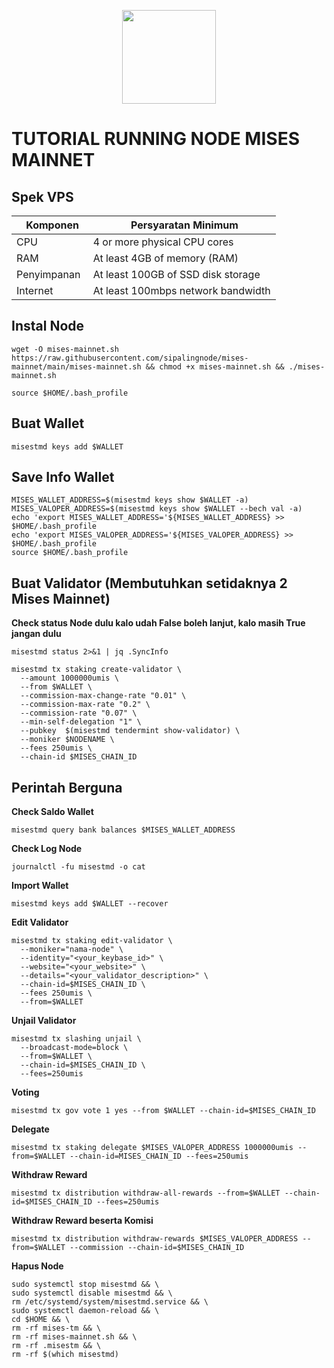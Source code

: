<p style="font-size:14px" align="right">
</p>


<p align="center">
  <img height="150" height="auto" src="https://user-images.githubusercontent.com/38981255/204093973-e07f75af-b7e1-4871-83b7-4fd2ad4cdff6.png">
</p>

# TUTORIAL RUNNING NODE MISES MAINNET

## Spek VPS
|  Komponen |  Persyaratan Minimum |
| ------------ | ------------ |
| CPU  | 4 or more physical CPU cores  |
| RAM | At least 4GB of memory (RAM) |
| Penyimpanan  | At least 100GB of SSD disk storage |
| Internet | At least 100mbps network bandwidth |
## Instal Node
```
wget -O mises-mainnet.sh https://raw.githubusercontent.com/sipalingnode/mises-mainnet/main/mises-mainnet.sh && chmod +x mises-mainnet.sh && ./mises-mainnet.sh
```
```
source $HOME/.bash_profile
```
## Buat Wallet
```
misestmd keys add $WALLET
```

## Save Info Wallet
```
MISES_WALLET_ADDRESS=$(misestmd keys show $WALLET -a)
MISES_VALOPER_ADDRESS=$(misestmd keys show $WALLET --bech val -a)
echo 'export MISES_WALLET_ADDRESS='${MISES_WALLET_ADDRESS} >> $HOME/.bash_profile
echo 'export MISES_VALOPER_ADDRESS='${MISES_VALOPER_ADDRESS} >> $HOME/.bash_profile
source $HOME/.bash_profile
```
## Buat Validator (Membutuhkan setidaknya 2 Mises Mainnet)
**Check status Node dulu kalo udah False boleh lanjut, kalo masih True jangan dulu**
```
misestmd status 2>&1 | jq .SyncInfo
```
```
misestmd tx staking create-validator \
  --amount 1000000umis \
  --from $WALLET \
  --commission-max-change-rate "0.01" \
  --commission-max-rate "0.2" \
  --commission-rate "0.07" \
  --min-self-delegation "1" \
  --pubkey  $(misestmd tendermint show-validator) \
  --moniker $NODENAME \
  --fees 250umis \
  --chain-id $MISES_CHAIN_ID
```
## Perintah Berguna
**Check Saldo Wallet**
```
misestmd query bank balances $MISES_WALLET_ADDRESS
```
**Check Log Node**
```
journalctl -fu misestmd -o cat
```
**Import Wallet**
```
misestmd keys add $WALLET --recover
```
**Edit Validator**
```
misestmd tx staking edit-validator \
  --moniker="nama-node" \
  --identity="<your_keybase_id>" \
  --website="<your_website>" \
  --details="<your_validator_description>" \
  --chain-id=$MISES_CHAIN_ID \
  --fees 250umis \
  --from=$WALLET
```
**Unjail Validator**
```
misestmd tx slashing unjail \
  --broadcast-mode=block \
  --from=$WALLET \
  --chain-id=$MISES_CHAIN_ID \
  --fees=250umis
```
**Voting**
```
misestmd tx gov vote 1 yes --from $WALLET --chain-id=$MISES_CHAIN_ID
```
**Delegate**
```
misestmd tx staking delegate $MISES_VALOPER_ADDRESS 1000000umis --from=$WALLET --chain-id=MISES_CHAIN_ID --fees=250umis
```
**Withdraw Reward**
```
misestmd tx distribution withdraw-all-rewards --from=$WALLET --chain-id=$MISES_CHAIN_ID --fees=250umis
```
**Withdraw Reward beserta Komisi**
```
misestmd tx distribution withdraw-rewards $MISES_VALOPER_ADDRESS --from=$WALLET --commission --chain-id=$MISES_CHAIN_ID
```
**Hapus Node**
```
sudo systemctl stop misestmd && \
sudo systemctl disable misestmd && \
rm /etc/systemd/system/misestmd.service && \
sudo systemctl daemon-reload && \
cd $HOME && \
rm -rf mises-tm && \
rm -rf mises-mainnet.sh && \
rm -rf .misestm && \
rm -rf $(which misestmd)
```
